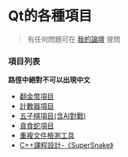 # Qt的各種項目
> 有任何問題可在 [我的論壇](http://macaucode.freecluster.eu/forum.php?mod=forumdisplay&fid=43) 提問
### 項目列表
__路徑中絕對不可以出現中文__
- [翻金幣項目](https://github.com/ngiokweng/QtProject/tree/master/CoinFlip)
- [計數器項目](https://github.com/ngiokweng/QtProject/tree/master/Calculator)
- [五子棋項目(含AI對戰)](https://github.com/ngiokweng/QtProject/tree/master/Gobang)
- [貪食蛇項目](https://github.com/ngiokweng/QtProject/tree/master/Snake)
- [重複文件檢測工具](https://github.com/ngiokweng/QtProject/tree/master/CheckFileRepeat)
- [C++課程設計-《SuperSnake》](https://github.com/ngiokweng/QtProject/tree/master/SuperSnake)
